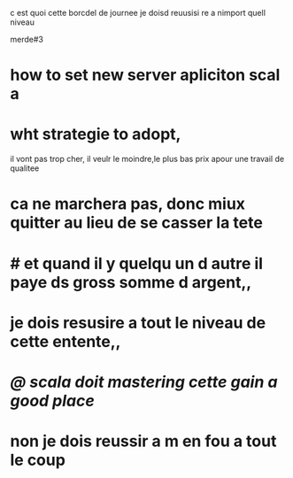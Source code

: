 c est quoi cette borcdel de journee
je doisd reuusisi re a nimport quell niveau 

merde#3
# how to set new server apliciton  scal a

#  wht strategie to adopt,
  il vont pas trop cher,
il veulr le moindre,le plus bas prix apour une travail de qualitee
#  ca ne marchera pas, donc miux quitter au lieu de se casser la tete
# #  et quand il y quelqu un d autre il paye ds gross somme d argent,,
 #   je dois resusire a tout le niveau de cette entente,,
 #    <em> @ scala doit mastering cette gain  a good place </em>
#     <h1>  non je dois reussir a  m en fou a tout le coup</h1>
 #
 #
####
